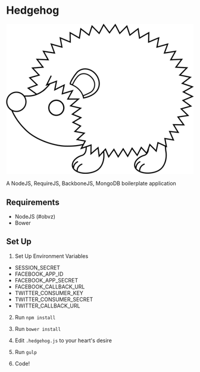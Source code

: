 Hedgehog
========

![hedgehog](app/assets/images/hedgehog.png)

A NodeJS, RequireJS, BackboneJS, MongoDB boilerplate application

## Requirements

* NodeJS (#obvz)
* Bower

## Set Up

1. Set Up Environment Variables
  - SESSION_SECRET
  - FACEBOOK_APP_ID
  - FACEBOOK_APP_SECRET
  - FACEBOOK_CALLBACK_URL
  - TWITTER_CONSUMER_KEY
  - TWITTER_CONSUMER_SECRET
  - TWITTER_CALLBACK_URL

2. Run `npm install`

3. Run `bower install`

4. Edit `.hedgehog.js` to your heart's desire

5. Run `gulp`

6. Code!